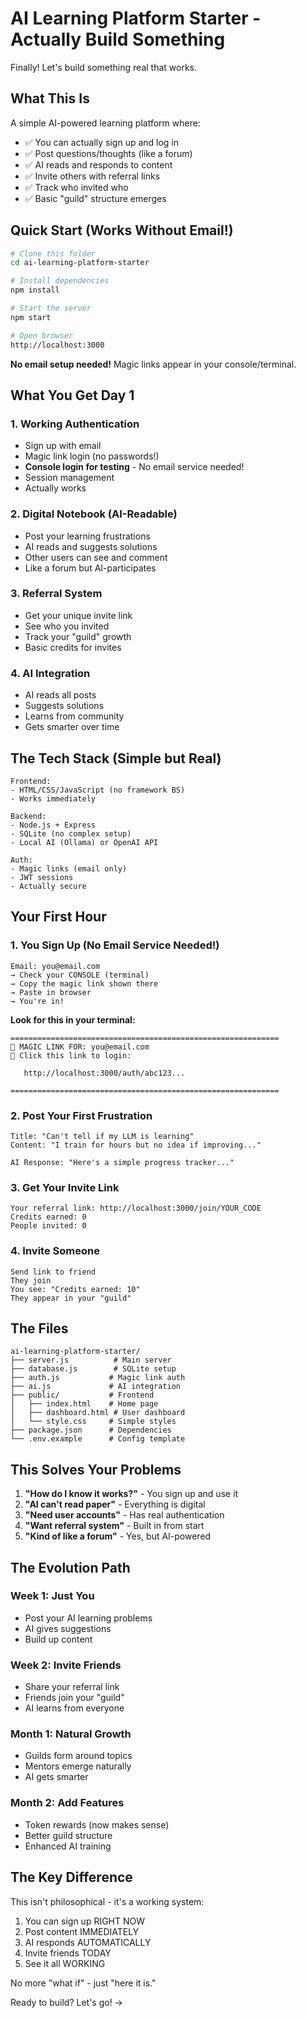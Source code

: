 # AI Learning Platform Starter - Actually Build Something

Finally! Let's build something real that works.

## What This Is

A simple AI-powered learning platform where:
- ✅ You can actually sign up and log in
- ✅ Post questions/thoughts (like a forum)
- ✅ AI reads and responds to content
- ✅ Invite others with referral links
- ✅ Track who invited who
- ✅ Basic "guild" structure emerges

## Quick Start (Works Without Email!)

```bash
# Clone this folder
cd ai-learning-platform-starter

# Install dependencies
npm install

# Start the server
npm start

# Open browser
http://localhost:3000
```

**No email setup needed!** Magic links appear in your console/terminal.

## What You Get Day 1

### 1. Working Authentication
- Sign up with email
- Magic link login (no passwords!)
- **Console login for testing** - No email service needed!
- Session management
- Actually works

### 2. Digital Notebook (AI-Readable)
- Post your learning frustrations
- AI reads and suggests solutions
- Other users can see and comment
- Like a forum but AI-participates

### 3. Referral System
- Get your unique invite link
- See who you invited
- Track your "guild" growth
- Basic credits for invites

### 4. AI Integration
- AI reads all posts
- Suggests solutions
- Learns from community
- Gets smarter over time

## The Tech Stack (Simple but Real)

```
Frontend:
- HTML/CSS/JavaScript (no framework BS)
- Works immediately

Backend:
- Node.js + Express
- SQLite (no complex setup)
- Local AI (Ollama) or OpenAI API

Auth:
- Magic links (email only)
- JWT sessions
- Actually secure
```

## Your First Hour

### 1. You Sign Up (No Email Service Needed!)
```
Email: you@email.com
→ Check your CONSOLE (terminal)
→ Copy the magic link shown there
→ Paste in browser
→ You're in!
```

**Look for this in your terminal:**
```
============================================================
🔑 MAGIC LINK FOR: you@email.com
📧 Click this link to login:

   http://localhost:3000/auth/abc123...

============================================================
```

### 2. Post Your First Frustration
```
Title: "Can't tell if my LLM is learning"
Content: "I train for hours but no idea if improving..."

AI Response: "Here's a simple progress tracker..."
```

### 3. Get Your Invite Link
```
Your referral link: http://localhost:3000/join/YOUR_CODE
Credits earned: 0
People invited: 0
```

### 4. Invite Someone
```
Send link to friend
They join
You see: "Credits earned: 10"
They appear in your "guild"
```

## The Files

```
ai-learning-platform-starter/
├── server.js          # Main server
├── database.js        # SQLite setup
├── auth.js           # Magic link auth
├── ai.js             # AI integration
├── public/           # Frontend
│   ├── index.html    # Home page
│   ├── dashboard.html # User dashboard
│   └── style.css     # Simple styles
├── package.json      # Dependencies
└── .env.example      # Config template
```

## This Solves Your Problems

1. **"How do I know it works?"** - You sign up and use it
2. **"AI can't read paper"** - Everything is digital
3. **"Need user accounts"** - Has real authentication
4. **"Want referral system"** - Built in from start
5. **"Kind of like a forum"** - Yes, but AI-powered

## The Evolution Path

### Week 1: Just You
- Post your AI learning problems
- AI gives suggestions
- Build up content

### Week 2: Invite Friends
- Share your referral link
- Friends join your "guild"
- AI learns from everyone

### Month 1: Natural Growth
- Guilds form around topics
- Mentors emerge naturally
- AI gets smarter

### Month 2: Add Features
- Token rewards (now makes sense)
- Better guild structure
- Enhanced AI training

## The Key Difference

This isn't philosophical - it's a working system:
1. You can sign up RIGHT NOW
2. Post content IMMEDIATELY  
3. AI responds AUTOMATICALLY
4. Invite friends TODAY
5. See it all WORKING

No more "what if" - just "here it is."

Ready to build? Let's go! →